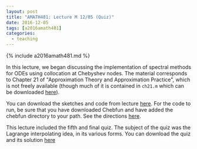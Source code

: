 ```yaml
---
layout: post
title: "AMATH481: Lecture M 12/05 (Quiz)"
date: 2016-12-05
tags: [a2016amath481]
categories:
  - teaching
---
```


{% include a2016amath481.md %}

In this lecture, we began discussing 
the implementation of spectral methods 
for ODEs using collocation at Chebyshev nodes.
The material corresponds to Chapter 21 of 
"Approximation Theory and Approximation Practice",
which is not freely available (though much
of it is contained in `ch21.m` which
can be downloaded [here](http://www.chebfun.org/ATAP/)).

You can download the sketches and code from lecture [here](/assets/courses/uw-amath-481-a-2016/lec-12-05.zip). For 
the code to run, be sure that you have downloaded
Chebfun and have added the chebfun directory
to your path. See the directions [here](http://www.chebfun.org/download/).

This lecture included the fifth and final quiz.
The subject of the quiz was the Lagrange interpolating
idea, in its various forms. You can download the
quiz and its solution [here](/assets/courses/uw-amath-481-a-2016/quiz5.zip)